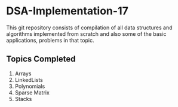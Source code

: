 # DSA-Implementation-17

This git repository consists of compilation of all data structures and algorithms implemented from scratch and also some of the basic applications, problems in that topic.

## Topics Completed
1. Arrays
2. LinkedLists
3. Polynomials
4. Sparse Matrix
5. Stacks
